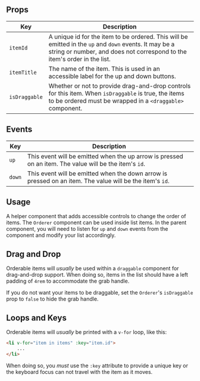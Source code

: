 ## Props

| Key | Description |
| --- | --- |
`itemId` | A unique id for the item to be ordered. This will be emitted in the `up` and `down` events. It may be a string or number, and does not correspond to the item's order in the list. |
`itemTitle` | The name of the item. This is used in an accessible label for the up and down buttons. |
`isDraggable` | Whether or not to provide drag-and-drop controls for this item. When `isDraggable` is true, the items to be ordered must be wrapped in a `<draggable>` component. |

## Events

| Key | Description |
| --- | --- |
| `up` | This event will be emitted when the up arrow is pressed on an item. The value will be the item's `id`. |
| `down` | This event will be emitted when the down arrow is pressed on an item. The value will be the item's `id`. |

## Usage

A helper component that adds accessible controls to change the order of items. The `Orderer` component can be used inside list items. In the parent component, you will need to listen for `up` and `down` events from the component and modify your list accordingly.

## Drag and Drop

Orderable items will _usually_ be used within a `draggable` component for drag-and-drop support. When doing so, items in the list should have a left padding of `4rem` to accommodate the grab handle.

If you do not want your items to be draggable, set the `Orderer`'s `isDraggable` prop to `false` to hide the grab handle.

## Loops and Keys

Orderable items will _usually_ be printed with a `v-for` loop, like this:

```html
<li v-for="item in items" :key="item.id">
	...
</li>
```

When doing so, you _must_ use the `:key` attribute to provide a unique key or the keyboard focus can not travel with the item as it moves.
